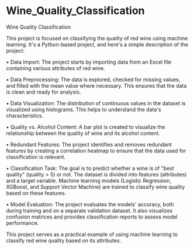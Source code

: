# Wine_Quality_Classification
Wine Quality Classification

This project is focused on classifying the quality of red wine using machine learning. It's a Python-based project, and here's a simple description of the project:

•	Data Import: The project starts by importing data from an Excel file containing various attributes of red wine.

•	Data Preprocessing: The data is explored, checked for missing values, and filled with the mean value where necessary. This ensures that the data is clean and ready for analysis.

•	Data Visualization: The distribution of continuous values in the dataset is visualized using histograms. This helps to understand the data's characteristics.

•	Quality vs. Alcohol Content: A bar plot is created to visualize the relationship between the quality of wine and its alcohol content.

•	Redundant Features: The project identifies and removes redundant features by creating a correlation heatmap to ensure that the data used for classification is relevant.

•	Classification Task: The goal is to predict whether a wine is of "best quality" (quality > 5) or not. The dataset is divided into features (attributes) and a target variable. Machine learning models (Logistic Regression, XGBoost, and Support Vector Machine) are trained to classify wine quality based on these features.

•	Model Evaluation: The project evaluates the models' accuracy, both during training and on a separate validation dataset. It also visualizes confusion matrices and provides classification reports to assess model performance.

This project serves as a practical example of using machine learning to classify red wine quality based on its attributes.
